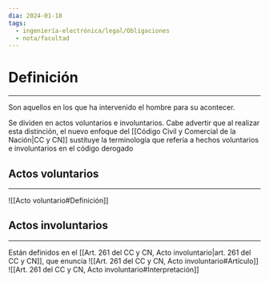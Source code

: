 ```yaml
---
dia: 2024-01-18
tags:
  - ingeniería-electrónica/legal/Obligaciones
  - nota/facultad
---
```

# Definición
---
Son aquellos en los que ha intervenido el hombre para su acontecer.

Se dividen en actos voluntarios e involuntarios. Cabe advertir que al realizar esta distinción, el nuevo enfoque del [[Código Civil y Comercial de la Nación|CC y CN]] sustituye la terminología que refería a hechos voluntarios e involuntarios en el código derogado

## Actos voluntarios
---
![[Acto voluntario#Definición]]

## Actos involuntarios
---
Están definidos en el [[Art. 261 del CC y CN, Acto involuntario|art. 261 del CC y CN]], que enuncia ![[Art. 261 del CC y CN, Acto involuntario#Artículo]]
![[Art. 261 del CC y CN, Acto involuntario#Interpretación]]
	  

	  
